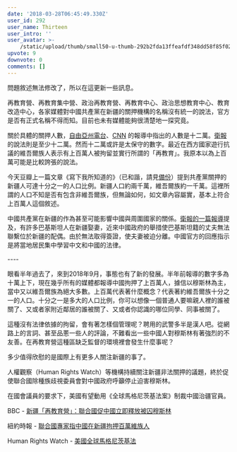 ```yaml
---
date: '2018-03-28T06:45:49.330Z'
user_id: 292
user_name: Thirteen
user_intro: ''
user_avatar: >-
    /static/upload/thumb/small50-u-thumb-292b2fda13ffeafdf348dd58f85f02a2f3c2a01ee2c.png
upvote: 9
downvote: 0
comments: []
---
```


問題敘述無法修改了，所以在這更新一些訊息。

  

再教育營、再教育集中營、政治再教育營、再教育中心、政治思想教育中心、教育改造中心，各家媒體對中國共產黨在新疆的關押機構的名稱沒有統一的說法，官方是否有正式名稱不得而知。目前也未有媒體能夠很清楚地一探究竟。

  

關於具體的關押人數，[自由亞州電台](https://www.rfa.org/english/news/uyghur/detentions-01222018171657.html)、[CNN](https://www.cnn.com/2018/02/02/asia/china-xinjiang-detention-camps-intl/index.html) 的報導中指出的人數是十二萬。[衛報](https://www.theguardian.com/world/2018/jan/25/at-least-120000-muslim-uighurs-held-in-chinese-re-education-camps-report)的說法則是至少十二萬。然而十二萬或許是太保守的數字。最近在西方國家遊行抗議的維吾爾族人表示有上百萬人被拘留並實行所謂的「再教育」。我原本以為上百萬可能是比較誇張的說法。

今天豆瓣上一篇文章《寫下我所知道的》（已和諧，請見[備份](https://pincongbackup.github.io/p/57364/)）提到共產黨關押的新疆人可達十分之一的人口比例。新疆人口約兩千萬，維吾爾族約一千萬。這裡所謂的人口不知是否有包含非維吾爾族，但無論如何，如文章內容屬實，基本上符合上百萬人這個敘述。

  

中國共產黨在新疆的作為甚至可能影響中國與周圍國家的關係。[衛報的一篇報導](https://www.theguardian.com/world/2018/mar/15/chinese-crackdown-separates-pakistani-husbands-from-uighur-wives)提及，有許多巴基斯坦人在新疆娶妻，近來中國政府的舉措使巴基斯坦籍的丈夫無法聯繫位於新疆的配偶。由於無法取得簽證，使夫妻被迫分離。中國官方的回應指示是將當地居民集中學習中文和中國的法律。

  

\----

眼看半年過去了，來到2018年9月，事態也有了新的發展。半年前報導的數字多為十萬上下，現在幾乎所有的媒體都報導中國拘押了上百萬人，據信以穆斯林為主，當中又以維吾爾族為絕大多數。上百萬代表著什麼概念？代表著約維吾爾族十分之一的人口。十分之一是多大的人口比例，你可以想像一個普通人要嘛親人裡的誰被關了、又或者家附近鄰居的誰被關了、又或者你認識的哪位同學、同事被關了。

這種沒有法律依據的拘留，會有著怎樣個管理呢？聘用的武警多半是漢人吧。從網路上的言詞、甚至品蔥一些人的評論，不難看出一些中國人對穆斯林有著強烈的不友善。在再教育營這種區缺乏監督的環境裡會發生什麼事呢？

多少值得欣慰的是國際上有更多人關注新疆的事了。

人權觀察（Human Rights Watch）等機構持續關注新疆非法關押的議題，終於促使聯合國除種族歧視委員會對中國政府呼籲停止迫害穆斯林。

在國會議員的要求下，美國有望動用《全球馬格尼茨基法案》制裁中國治疆官員。

  

BBC - [新疆「再教育營」：聯合國促中國立即釋放被囚穆斯林](https://www.bbc.com/zhongwen/trad/world-45372262)

紐約時報 - [聯合國專家指中國在新疆拘押百萬維族人](https://cn.nytimes.com/china/20180813/china-xinjiang-un-uighurs/)

Human Rights Watch - [美國全球馬格尼茨基法](https://www.hrw.org/zh-hans/news/2017/09/13/309262)
